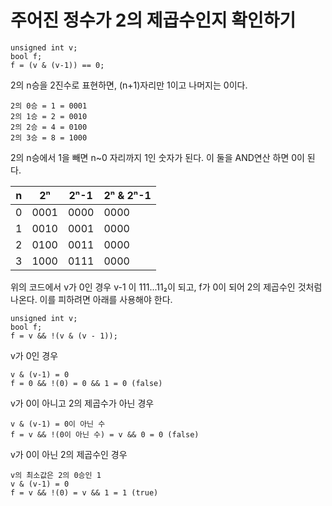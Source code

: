 # 주어진 정수가 2의 제곱수인지 확인하기

```
unsigned int v;
bool f;
f = (v & (v-1)) == 0;
```

2의 n승을 2진수로 표현하면, (n+1)자리만 1이고 나머지는 0이다.
```
2의 0승 = 1 = 0001  
2의 1승 = 2 = 0010  
2의 2승 = 4 = 0100  
2의 3승 = 8 = 1000  
```

2의 n승에서 1을 빼면 n~0 자리까지 1인 숫자가 된다.
이 둘을 AND연산 하면 0이 된다.

|n|2ⁿ|2ⁿ-1|2ⁿ & 2ⁿ-1|
|------|---|---|---|
|0|0001|0000|0000|
|1|0010|0001|0000|
|2|0100|0011|0000|
|3|1000|0111|0000|


위의 코드에서 v가 0인 경우 v-1 이 111...11₂이 되고, f가 0이 되어 2의 제곱수인 것처럼 나온다.
이를 피하려면 아래를 사용해야 한다.
```
unsigned int v;
bool f;
f = v && !(v & (v - 1));
```

v가 0인 경우
```
v & (v-1) = 0
f = 0 && !(0) = 0 && 1 = 0 (false)
```

v가 0이 아니고 2의 제곱수가 아닌 경우
```
v & (v-1) = 0이 아닌 수
f = v && !(0이 아닌 수) = v && 0 = 0 (false)
```

v가 0이 아닌 2의 제곱수인 경우
```
v의 최소값은 2의 0승인 1
v & (v-1) = 0
f = v && !(0) = v && 1 = 1 (true)
```



